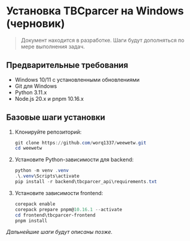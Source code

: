 # Установка TBCparcer на Windows (черновик)

> Документ находится в разработке. Шаги будут дополняться по мере выполнения задач.

## Предварительные требования

- Windows 10/11 с установленными обновлениями
- Git для Windows
- Python 3.11.x
- Node.js 20.x и pnpm 10.16.x

## Базовые шаги установки

1. Клонируйте репозиторий:
   ```powershell
   git clone https://github.com/worq1337/weewetw.git
   cd weewetw
   ```
2. Установите Python-зависимости для backend:
   ```powershell
   python -m venv .venv
   .\.venv\Scripts\activate
   pip install -r backend\tbcparcer_api\requirements.txt
   ```
3. Установите зависимости frontend:
   ```powershell
   corepack enable
   corepack prepare pnpm@10.16.1 --activate
   cd frontend\tbcparcer-frontend
   pnpm install
   ```

_Дальнейшие шаги будут описаны позже._

